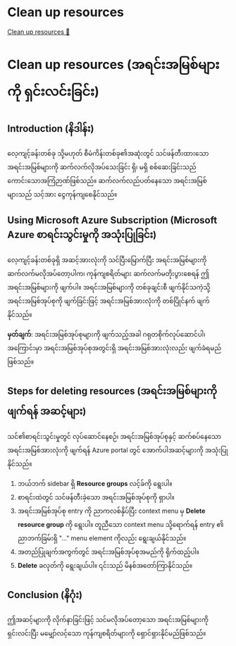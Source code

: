 # Clean up resources

[Clean up resources 🔗](https://www.coursera.org/learn/advanced-cybersecurity-concepts-and-capstone-project/supplement/otIro/clean-up-resources)

# Clean up resources (အရင်းအမြစ်များကို ရှင်းလင်းခြင်း)

## Introduction (နိဒါန်း)

လေ့ကျင့်ခန်းတစ်ခု သို့မဟုတ် စီမံကိန်းတစ်ခု၏အဆုံးတွင် သင်ဖန်တီးထားသော အရင်းအမြစ်များကို ဆက်လက်လိုအပ်သေးခြင်း ရှိ၊ မရှိ စစ်ဆေးခြင်းသည် ကောင်းသောအကြံဉာဏ်ဖြစ်သည်။ ဆက်လက်လည်ပတ်နေသော အရင်းအမြစ်များသည် သင့်အား ငွေကုန်ကျစေနိုင်သည်။

## Using Microsoft Azure Subscription (Microsoft Azure စာရင်းသွင်းမှုကို အသုံးပြုခြင်း)

လေ့ကျင့်ခန်းတစ်ခုရှိ အဆင့်အားလုံးကို သင်ပြီးမြောက်ပြီး အရင်းအမြစ်များကို ဆက်လက်မလိုအပ်တော့ပါက၊ ကုန်ကျစရိတ်များ ဆက်လက်မတိုးပွားစေရန် ဤအရင်းအမြစ်များကို ဖျက်ပါ။ အရင်းအမြစ်များကို တစ်ခုချင်းစီ ဖျက်နိုင်သကဲ့သို့ အရင်းအမြစ်အုပ်စုကို ဖျက်ခြင်းဖြင့် အရင်းအမြစ်အားလုံးကို တစ်ပြိုင်နက် ဖျက်နိုင်သည်။

**မှတ်ချက်**: အရင်းအမြစ်အုပ်စုများကို ဖျက်သည့်အခါ ဂရုတစိုက်လုပ်ဆောင်ပါ၊ အကြောင်းမှာ အရင်းအမြစ်အုပ်စုအတွင်းရှိ အရင်းအမြစ်အားလုံးလည်း ဖျက်ခံရမည်ဖြစ်သည်။

## Steps for deleting resources (အရင်းအမြစ်များကို ဖျက်ရန် အဆင့်များ)

သင်၏စာရင်းသွင်းမှုတွင် လုပ်ဆောင်နေစဉ်၊ အရင်းအမြစ်အုပ်စုနှင့် ဆက်စပ်နေသော အရင်းအမြစ်အားလုံးကို ဖျက်ရန် Azure portal တွင် အောက်ပါအဆင့်များကို အသုံးပြုနိုင်သည်။

1. ဘယ်ဘက် sidebar ရှိ **Resource groups** လင့်ခ်ကို ရွေးပါ။
2. စာရင်းထဲတွင် သင်ဖန်တီးခဲ့သော အရင်းအမြစ်အုပ်စုကို ရှာပါ။
3. အရင်းအမြစ်အုပ်စု entry ကို ညာကလစ်နှိပ်ပြီး context menu မှ **Delete resource group** ကို ရွေးပါ။ တူညီသော context menu သို့ရောက်ရန် entry ၏ ညာဘက်ခြမ်းရှိ "..." menu element ကိုလည်း ရွေးချယ်နိုင်သည်။
4. အတည်ပြုချက်အကွက်တွင် အရင်းအမြစ်အုပ်စုအမည်ကို ရိုက်ထည့်ပါ။
5. **Delete** ခလုတ်ကို ရွေးချယ်ပါ။ ၎င်းသည် မိနစ်အတော်ကြာနိုင်သည်။

## Conclusion (နိဂုံး)

ဤအဆင့်များကို လိုက်နာခြင်းဖြင့် သင်မလိုအပ်တော့သော အရင်းအမြစ်များကို ရှင်းလင်းပြီး မမျှော်လင့်သော ကုန်ကျစရိတ်များကို ရှောင်ရှားနိုင်မည်ဖြစ်သည်။
